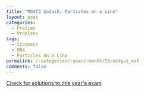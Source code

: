 ```yaml
---
title: "M04T3 &ndash; Particles on a Line"
layout: post
categories:
  - Prelims
  - Problems
tags:
  - Statmech
  - M04
  - Particles on a Line
permalink: /:categories/:year/:month/T3:output_ext
comments: false
---
```

<object data="2004M3T.pdf" type="application/pdf" width="100%" height="500"></object>
<div class="message"><a href='https://princetonprelim.com/prelim/13/'>Check for solutions to this year's exam</a></div>